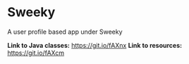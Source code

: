 # Sweeky
A user profile based app under Sweeky

**Link to Java classes:** https://git.io/fAXnx
**Link to resources:** https://git.io/fAXcm
